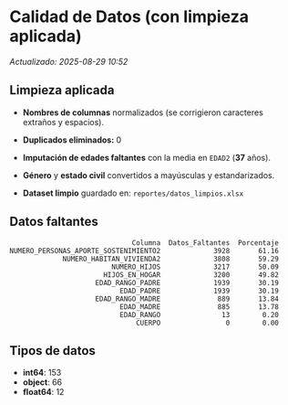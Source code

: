 # Calidad de Datos (con limpieza aplicada)

_Actualizado: 2025-08-29 10:52_



## Limpieza aplicada

- **Nombres de columnas** normalizados (se corrigieron caracteres extraños y espacios).

- **Duplicados eliminados:** 0

- **Imputación de edades faltantes** con la media en `EDAD2` (**37** años).

- **Género** y **estado civil** convertidos a mayúsculas y estandarizados.

- **Dataset limpio** guardado en: `reportes/datos_limpios.xlsx`



## Datos faltantes 

```
                              Columna  Datos_Faltantes  Porcentaje
NUMERO_PERSONAS_APORTE_SOSTENIMIENTO2             3928       61.16
             NUMERO_HABITAN_VIVIENDA2             3808       59.29
                         NUMERO_HIJOS             3217       50.09
                       HIJOS_EN_HOGAR             3200       49.82
                     EDAD_RANGO_PADRE             1939       30.19
                           EDAD_PADRE             1939       30.19
                     EDAD_RANGO_MADRE              889       13.84
                           EDAD_MADRE              885       13.78
                           EDAD_RANGO               13        0.20
                               CUERPO                0        0.00
```



## Tipos de datos

- **int64**: 153
- **object**: 66
- **float64**: 12
